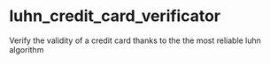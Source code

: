 # luhn_credit_card_verificator
Verify the validity of a credit card thanks to the the most reliable luhn algorithm
